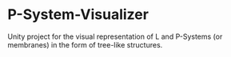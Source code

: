 # P-System-Visualizer
Unity project for the visual representation of L and P-Systems (or membranes) in the form of tree-like structures.
